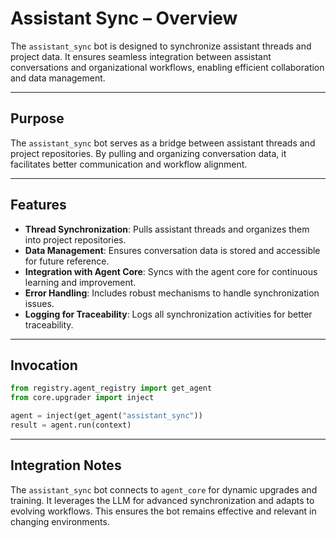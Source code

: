 # Assistant Sync – Overview

The `assistant_sync` bot is designed to synchronize assistant threads and project data. It ensures seamless integration between assistant conversations and organizational workflows, enabling efficient collaboration and data management.

---

## Purpose

The `assistant_sync` bot serves as a bridge between assistant threads and project repositories. By pulling and organizing conversation data, it facilitates better communication and workflow alignment.

---

## Features

- **Thread Synchronization**: Pulls assistant threads and organizes them into project repositories.
- **Data Management**: Ensures conversation data is stored and accessible for future reference.
- **Integration with Agent Core**: Syncs with the agent core for continuous learning and improvement.
- **Error Handling**: Includes robust mechanisms to handle synchronization issues.
- **Logging for Traceability**: Logs all synchronization activities for better traceability.

---

## Invocation

```python
from registry.agent_registry import get_agent
from core.upgrader import inject

agent = inject(get_agent("assistant_sync"))
result = agent.run(context)
```

---

## Integration Notes

The `assistant_sync` bot connects to `agent_core` for dynamic upgrades and training. It leverages the LLM for advanced synchronization and adapts to evolving workflows. This ensures the bot remains effective and relevant in changing environments.